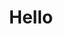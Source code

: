 ---
# Replace <USERNAME> and <WIDGET-NAME> with your GitHub username and widget name, respectively.
widget: 'github.nerdheart101.codelabs'

# This file represents a page section.
headless: true

# Order that this section appears on the page.
weight: 1

title: Hello
---